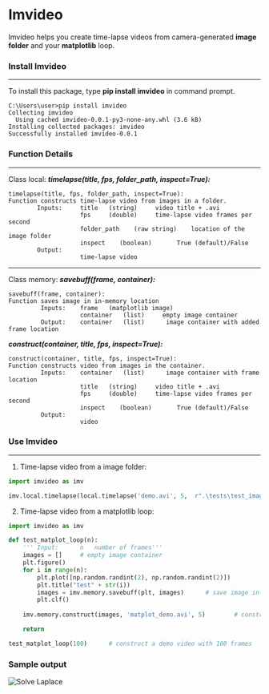 # Imvideo 

Imvideo helps you create time-lapse videos from camera-generated **image folder** and your **matplotlib** loop.

### Install Imvideo

------

To install this package, type **pip install imvideo** in command prompt.

```None
C:\Users\user>pip install imvideo
Collecting imvideo
  Using cached imvideo-0.0.1-py3-none-any.whl (3.6 kB)
Installing collected packages: imvideo
Successfully installed imvideo-0.0.1
```

### Function Details

------

Class local:	***timelapse(title, fps, folder_path, inspect=True):***

```
timelapse(title, fps, folder_path, inspect=True):
Function constructs time-lapse video from images in a folder.
        Inputs:     title   (string)     video title + .avi
                    fps     (double)     time-lapse video frames per second 
                    folder_path    (raw string)    location of the image folder
                    inspect    (boolean)       True (default)/False
        Output:
                    time-lapse video
```

------

Class memory: 	***savebuff(frame, container):***

```
savebuff(frame, container):
Function saves image in in-memory location
         Inputs:    frame   (matplotlib image)  
                    container   (list)     empty image container
         Output:    container   (list)      image container with added frame location
```

***construct(container, title, fps, inspect=True):***

```
construct(container, title, fps, inspect=True):
Function constructs video from images in the container.
         Inputs:    container   (list)      image container with frame location
                    title   (string)     video title + .avi
                    fps     (double)     time-lapse video frames per second 
                    inspect    (boolean)       True (default)/False
         Output:
                    video
```

### Use Imvideo

------

1. Time-lapse video from a image folder:

```python
import imvideo as imv

imv.local.timelapse(local.timelapse('demo.avi', 5,  r".\tests\test_image"))
```

2. Time-lapse video from a matplotlib loop:

```python
import imvideo as imv

def test_matplot_loop(n):
    ''' Input:      n   number of frames'''
    images = []     # empty image container
    plt.figure()    
    for i in range(n):
        plt.plot([np.random.randint(2), np.random.randint(2)])
        plt.title("test" + str(i))
        images = imv.memory.savebuff(plt, images)      # save image in in-memory location
        plt.clf()
    
    imv.memory.construct(images, 'matplot_demo.avi', 5)        # construct video; 5 fps

    return 

test_matplot_loop(100)      # construct a demo video with 100 frames
```

### Sample output

![Solve Laplace](https://github.com/xli2522/LaplaceRelaxation/blob/master/solution.gif?raw=true)